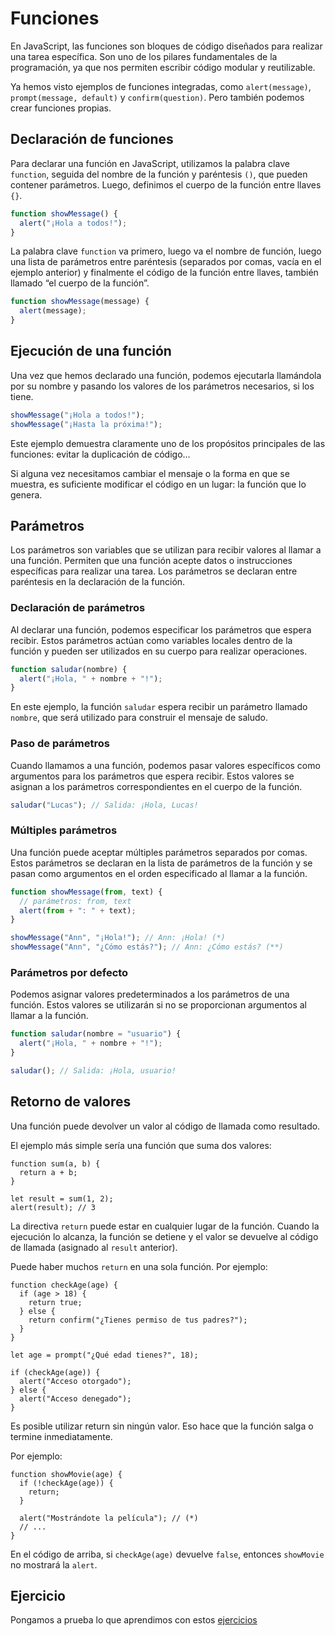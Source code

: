 # Funciones

En JavaScript, las funciones son bloques de código diseñados para realizar una tarea específica. Son uno de los pilares fundamentales de la programación, ya que nos permiten escribir código modular y reutilizable.

Ya hemos visto ejemplos de funciones integradas, como `alert(message)`, `prompt(message, default)` y `confirm(question)`. Pero también podemos crear funciones propias.

## Declaración de funciones

Para declarar una función en JavaScript, utilizamos la palabra clave `function`, seguida del nombre de la función y paréntesis `()`, que pueden contener parámetros. Luego, definimos el cuerpo de la función entre llaves `{}`.

```js
function showMessage() {
  alert("¡Hola a todos!");
}
```

La palabra clave `function` va primero, luego va el nombre de función, luego una lista de parámetros entre paréntesis (separados por comas, vacía en el ejemplo anterior) y finalmente el código de la función entre llaves, también llamado “el cuerpo de la función”.

```js
function showMessage(message) {
  alert(message);
}
```

## Ejecución de una función

Una vez que hemos declarado una función, podemos ejecutarla llamándola por su nombre y pasando los valores de los parámetros necesarios, si los tiene.

```js
showMessage("¡Hola a todos!");
showMessage("¡Hasta la próxima!");
```

Este ejemplo demuestra claramente uno de los propósitos principales de las funciones: evitar la duplicación de código…

Si alguna vez necesitamos cambiar el mensaje o la forma en que se muestra, es suficiente modificar el código en un lugar: la función que lo genera.

## Parámetros

Los parámetros son variables que se utilizan para recibir valores al llamar a una función. Permiten que una función acepte datos o instrucciones específicas para realizar una tarea. Los parámetros se declaran entre paréntesis en la declaración de la función.

### Declaración de parámetros

Al declarar una función, podemos especificar los parámetros que espera recibir. Estos parámetros actúan como variables locales dentro de la función y pueden ser utilizados en su cuerpo para realizar operaciones.

```js
function saludar(nombre) {
  alert("¡Hola, " + nombre + "!");
}
```

En este ejemplo, la función `saludar` espera recibir un parámetro llamado `nombre`, que será utilizado para construir el mensaje de saludo.

### Paso de parámetros

Cuando llamamos a una función, podemos pasar valores específicos como argumentos para los parámetros que espera recibir. Estos valores se asignan a los parámetros correspondientes en el cuerpo de la función.

```js
saludar("Lucas"); // Salida: ¡Hola, Lucas!
```

### Múltiples parámetros

Una función puede aceptar múltiples parámetros separados por comas. Estos parámetros se declaran en la lista de parámetros de la función y se pasan como argumentos en el orden especificado al llamar a la función.

```js
function showMessage(from, text) {
  // parámetros: from, text
  alert(from + ": " + text);
}

showMessage("Ann", "¡Hola!"); // Ann: ¡Hola! (*)
showMessage("Ann", "¿Cómo estás?"); // Ann: ¿Cómo estás? (**)
```

### Parámetros por defecto

Podemos asignar valores predeterminados a los parámetros de una función. Estos valores se utilizarán si no se proporcionan argumentos al llamar a la función.

```js
function saludar(nombre = "usuario") {
  alert("¡Hola, " + nombre + "!");
}

saludar(); // Salida: ¡Hola, usuario!
```

## Retorno de valores

Una función puede devolver un valor al código de llamada como resultado.

El ejemplo más simple sería una función que suma dos valores:

```js{2}
function sum(a, b) {
  return a + b;
}

let result = sum(1, 2);
alert(result); // 3
```

La directiva `return` puede estar en cualquier lugar de la función. Cuando la ejecución lo alcanza, la función se detiene y el valor se devuelve al código de llamada (asignado al `result` anterior).

Puede haber muchos `return` en una sola función. Por ejemplo:

```js{3,5}
function checkAge(age) {
  if (age > 18) {
    return true;
  } else {
    return confirm("¿Tienes permiso de tus padres?");
  }
}

let age = prompt("¿Qué edad tienes?", 18);

if (checkAge(age)) {
  alert("Acceso otorgado");
} else {
  alert("Acceso denegado");
}
```

Es posible utilizar return sin ningún valor. Eso hace que la función salga o termine inmediatamente.

Por ejemplo:

```js{3}
function showMovie(age) {
  if (!checkAge(age)) {
    return;
  }

  alert("Mostrándote la película"); // (*)
  // ...
}
```

En el código de arriba, si `checkAge(age)` devuelve `false`, entonces `showMovie` no mostrará la `alert`.

## Ejercicio

Pongamos a prueba lo que aprendimos con estos [ejercicios](../exercises/04-functions.md)


